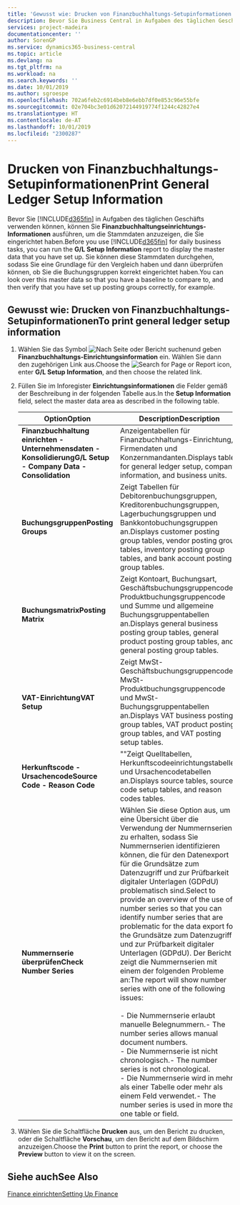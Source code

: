 ```yaml
---
title: 'Gewusst wie: Drucken von Finanzbuchhaltungs-Setupinformationen'
description: Bevor Sie Business Central in Aufgaben des täglichen Geschäfts verwenden können, können Sie Finanzbuchhaltungseinrichtungs-Informationen ausführen, um die Stammdaten anzuzeigen, die Sie eingerichtet haben.
services: project-madeira
documentationcenter: ''
author: SorenGP
ms.service: dynamics365-business-central
ms.topic: article
ms.devlang: na
ms.tgt_pltfrm: na
ms.workload: na
ms.search.keywords: ''
ms.date: 10/01/2019
ms.author: sgroespe
ms.openlocfilehash: 702a6feb2c6914beb8e6ebb7df0e853c96e55bfe
ms.sourcegitcommit: 02e704bc3e01d62072144919774f1244c42827e4
ms.translationtype: HT
ms.contentlocale: de-AT
ms.lasthandoff: 10/01/2019
ms.locfileid: "2300287"
---
```

# <a name="print-general-ledger-setup-information"></a><span data-ttu-id="23868-103">Drucken von Finanzbuchhaltungs-Setupinformationen</span><span class="sxs-lookup"><span data-stu-id="23868-103">Print General Ledger Setup Information</span></span>
<span data-ttu-id="23868-104">Bevor Sie [!INCLUDE[d365fin](../../includes/d365fin_md.md)] in Aufgaben des täglichen Geschäfts verwenden können, können Sie **Finanzbuchhaltungseinrichtungs-Informationen** ausführen, um die Stammdaten anzuzeigen, die Sie eingerichtet haben.</span><span class="sxs-lookup"><span data-stu-id="23868-104">Before you use [!INCLUDE[d365fin](../../includes/d365fin_md.md)] for daily business tasks, you can run the **G/L Setup Information** report to display the master data that you have set up.</span></span> <span data-ttu-id="23868-105">Sie können diese Stammdaten durchgehen, sodass Sie eine Grundlage für den Vergleich haben und dann überprüfen können, ob Sie die Buchungsgruppen korrekt eingerichtet haben.</span><span class="sxs-lookup"><span data-stu-id="23868-105">You can look over this master data so that you have a baseline to compare to, and then verify that you have set up posting groups correctly, for example.</span></span>  

## <a name="to-print-general-ledger-setup-information"></a><span data-ttu-id="23868-106">Gewusst wie: Drucken von Finanzbuchhaltungs-Setupinformationen</span><span class="sxs-lookup"><span data-stu-id="23868-106">To print general ledger setup information</span></span>  

1.  <span data-ttu-id="23868-107">Wählen Sie das Symbol ![Nach Seite oder Bericht suchen](../../media/ui-search/search_small.png " Nach Seite oder Bericht suchen")und geben **Finanzbuchhaltungs-Einrichtungsinformation** ein. Wählen Sie dann den zugehörigen Link aus.</span><span class="sxs-lookup"><span data-stu-id="23868-107">Choose the ![Search for Page or Report](../../media/ui-search/search_small.png "Search for Page or Report icon") icon, enter **G/L Setup Information**, and then choose the related link.</span></span>  
2.  <span data-ttu-id="23868-108">Füllen Sie im Inforegister **Einrichtungsinformationen** die Felder gemäß der Beschreibung in der folgenden Tabelle aus.</span><span class="sxs-lookup"><span data-stu-id="23868-108">In the **Setup Information** field, select the master data area as described in the following table.</span></span>  

    |<span data-ttu-id="23868-109">Option</span><span class="sxs-lookup"><span data-stu-id="23868-109">Option</span></span>|<span data-ttu-id="23868-110">Description</span><span class="sxs-lookup"><span data-stu-id="23868-110">Description</span></span>|  
    |-------------------------------------|---------------------------------------|  
    |<span data-ttu-id="23868-111">**Finanzbuchhaltung einrichten - Unternehmensdaten - Konsolidierung**</span><span class="sxs-lookup"><span data-stu-id="23868-111">**G/L Setup - Company Data - Consolidation**</span></span>|<span data-ttu-id="23868-112">Anzeigentabellen für Finanzbuchhaltungs-Einrichtung, Firmendaten und Konzernmandanten.</span><span class="sxs-lookup"><span data-stu-id="23868-112">Displays tables for general ledger setup, company information, and business units.</span></span>|  
    |<span data-ttu-id="23868-113">**Buchungsgruppen**</span><span class="sxs-lookup"><span data-stu-id="23868-113">**Posting Groups**</span></span>|<span data-ttu-id="23868-114">Zeigt Tabellen für Debitorenbuchungsgruppen, Kreditorenbuchungsgruppen, Lagerbuchungsgruppen und Bankkontobuchungsgruppen an.</span><span class="sxs-lookup"><span data-stu-id="23868-114">Displays customer posting group tables, vendor posting group tables, inventory posting group tables, and bank account posting group tables.</span></span>|  
    |<span data-ttu-id="23868-115">**Buchungsmatrix**</span><span class="sxs-lookup"><span data-stu-id="23868-115">**Posting Matrix**</span></span>|<span data-ttu-id="23868-116">Zeigt Kontoart, Buchungsart, Geschäftsbuchungsgruppencode, Produktbuchungsgruppencode und Summe und allgemeine Buchungsgruppentabellen an.</span><span class="sxs-lookup"><span data-stu-id="23868-116">Displays general business posting group tables, general product posting group tables, and general posting group tables.</span></span>|  
    |<span data-ttu-id="23868-117">**VAT-Einrichtung**</span><span class="sxs-lookup"><span data-stu-id="23868-117">**VAT Setup**</span></span>|<span data-ttu-id="23868-118">Zeigt MwSt-Geschäftsbuchungsgruppencode, MwSt-Produktbuchungsgruppencode und MwSt- Buchungsgruppentabellen an.</span><span class="sxs-lookup"><span data-stu-id="23868-118">Displays VAT business posting group tables, VAT product posting group tables, and VAT posting setup tables.</span></span>|  
    |<span data-ttu-id="23868-119">**Herkunftscode - Ursachencode**</span><span class="sxs-lookup"><span data-stu-id="23868-119">**Source Code - Reason Code**</span></span>|<span data-ttu-id="23868-120">""Zeigt Quelltabellen, Herkunftscodeeinrichtungstabellen und Ursachencodetabellen an.</span><span class="sxs-lookup"><span data-stu-id="23868-120">Displays source tables, source code setup tables, and reason codes tables.</span></span>|  
    |<span data-ttu-id="23868-121">**Nummernserie überprüfen**</span><span class="sxs-lookup"><span data-stu-id="23868-121">**Check Number Series**</span></span>|<span data-ttu-id="23868-122">Wählen Sie diese Option aus, um eine Übersicht über die Verwendung der Nummernserien zu erhalten, sodass Sie Nummernserien identifizieren können, die für den Datenexport für die Grundsätze zum Datenzugriff und zur Prüfbarkeit digitaler Unterlagen (GDPdU) problematisch sind.</span><span class="sxs-lookup"><span data-stu-id="23868-122">Select to provide an overview of the use of number series so that you can identify number series that are problematic for the data export for the Grundsätze zum Datenzugriff und zur Prüfbarkeit digitaler Unterlagen (GDPdU).</span></span> <span data-ttu-id="23868-123">Der Bericht zeigt die Nummernserien mit einem der folgenden Probleme an:</span><span class="sxs-lookup"><span data-stu-id="23868-123">The report will show number series with one of the following issues:</span></span><br /><br /> <span data-ttu-id="23868-124">-   Die Nummernserie erlaubt manuelle Belegnummern.</span><span class="sxs-lookup"><span data-stu-id="23868-124">-   The number series allows manual document numbers.</span></span><br /><span data-ttu-id="23868-125">-   Die Nummernserie ist nicht chronologisch.</span><span class="sxs-lookup"><span data-stu-id="23868-125">-   The number series is not chronological.</span></span><br /><span data-ttu-id="23868-126">-   Die Nummernserie wird in mehr als einer Tabelle oder mehr als einem Feld verwendet.</span><span class="sxs-lookup"><span data-stu-id="23868-126">-   The number series is used in more than one table or field.</span></span>|  

3.  <span data-ttu-id="23868-127">Wählen Sie die Schaltfläche **Drucken** aus, um den Bericht zu drucken, oder die Schaltfläche **Vorschau**, um den Bericht auf dem Bildschirm anzuzeigen.</span><span class="sxs-lookup"><span data-stu-id="23868-127">Choose the **Print** button to print the report, or choose the **Preview** button to view it on the screen.</span></span>  

## <a name="see-also"></a><span data-ttu-id="23868-128">Siehe auch</span><span class="sxs-lookup"><span data-stu-id="23868-128">See Also</span></span>  
[<span data-ttu-id="23868-129">Finance einrichten</span><span class="sxs-lookup"><span data-stu-id="23868-129">Setting Up Finance</span></span>](../../finance-setup-finance.md)
